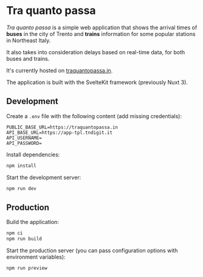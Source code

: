 # Tra quanto passa

*Tra quanto passa* is a simple web application that shows the arrival times of **buses** in the city of Trento and **trains** information for some popular stations in Northeast Italy.

It also takes into consideration delays based on real-time data, for both buses and trains.

It's currently hosted on [traquantopassa.in](https://traquantopassa.in).

The application is built with the SvelteKit framework (previously Nuxt 3).

## Development

Create a `.env` file with the following content (add missing credentials):

```
PUBLIC_BASE_URL=https://traquantopassa.in
API_BASE_URL=https://app-tpl.tndigit.it
API_USERNAME=
API_PASSWORD=
```

Install dependencies:

```bash
npm install
```

Start the development server:

```bash
npm run dev
```

## Production

Build the application:

```bash
npm ci
npm run build
```

Start the production server (you can pass configuration options with environment variables):

```bash
npm run preview
```
